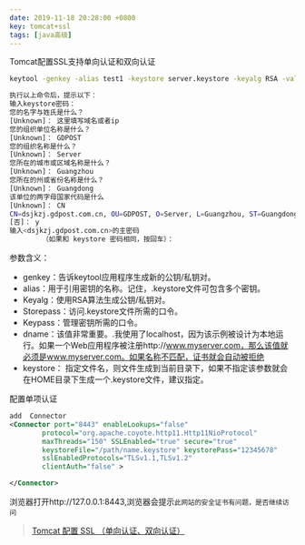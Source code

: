 ```yaml
---
date: 2019-11-18 20:28:00 +0800
key: tomcat+ssl
tags: [java高级]
---
```


Tomcat配置SSL支持单向认证和双向认证

```bash
keytool -genkey -alias test1 -keystore server.keystore -keyalg RSA -validity 3650

执行以上命令后，提示以下：
输入keystore密码： 
您的名字与姓氏是什么？
[Unknown]： 这里填写域名或者ip
您的组织单位名称是什么？
[Unknown]： GDPOST
您的组织名称是什么？
[Unknown]： Server
您所在的城市或区域名称是什么？
[Unknown]： Guangzhou
您所在的州或省份名称是什么？
[Unknown]： Guangdong
该单位的两字母国家代码是什么
[Unknown]： CN
CN=dsjkzj.gdpost.com.cn, OU=GDPOST, O=Server, L=Guangzhou, ST=Guangdong, C=CN 正确吗？
[否]： y
输入<dsjkzj.gdpost.com.cn>的主密码
        （如果和 keystore 密码相同，按回车）：
```

参数含义：
* genkey：告诉keytool应用程序生成新的公钥/私钥对。
* alias：用于引用密钥的名称。记住，.keystore文件可包含多个密钥。
* Keyalg：使用RSA算法生成公钥/私钥对。
* Storepass：访问.keystore文件所需的口令。
* Keypass：管理密钥所需的口令。
* dname：该值非常重要。.我使用了localhost，因为该示例被设计为本地运行。如果一个Web应用程序被注册http://www.myserver.com，那么该值就必须是www.myserver.com。如果名称不匹配，证书就会自动被拒绝
* keystore： 指定文件名，则文件生成到当前目录下，如果不指定该参数就会在HOME目录下生成一个.keystore文件，建议指定。


配置单项认证

```xml
add  Connector
<Connector port="8443" enableLookups="false" 
		protocol="org.apache.coyote.http11.Http11NioProtocol"
        maxThreads="150" SSLEnabled="true" secure="true"
        keystoreFile="/path/name.keystore" keystorePass="12345678"
        sslEnabledProtocols="TLSv1.1,TLSv1.2"
        clientAuth="false" >

</Connector>
```



浏览器打开http://127.0.0.1:8443,浏览器会提示`此网站的安全证书有问题，是否继续访问`


>[Tomcat 配置 SSL （单向认证、双向认证）](https://blog.csdn.net/iberr/article/details/8190734)